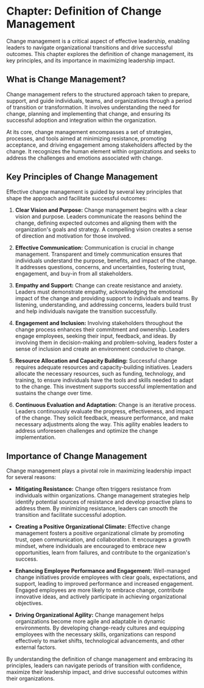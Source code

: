 Chapter: Definition of Change Management
========================================

Change management is a critical aspect of effective leadership, enabling leaders to navigate organizational transitions and drive successful outcomes. This chapter explores the definition of change management, its key principles, and its importance in maximizing leadership impact.

**What is Change Management?**
------------------------------

Change management refers to the structured approach taken to prepare, support, and guide individuals, teams, and organizations through a period of transition or transformation. It involves understanding the need for change, planning and implementing that change, and ensuring its successful adoption and integration within the organization.

At its core, change management encompasses a set of strategies, processes, and tools aimed at minimizing resistance, promoting acceptance, and driving engagement among stakeholders affected by the change. It recognizes the human element within organizations and seeks to address the challenges and emotions associated with change.

**Key Principles of Change Management**
---------------------------------------

Effective change management is guided by several key principles that shape the approach and facilitate successful outcomes:

1. **Clear Vision and Purpose:** Change management begins with a clear vision and purpose. Leaders communicate the reasons behind the change, defining expected outcomes and aligning them with the organization's goals and strategy. A compelling vision creates a sense of direction and motivation for those involved.

2. **Effective Communication:** Communication is crucial in change management. Transparent and timely communication ensures that individuals understand the purpose, benefits, and impact of the change. It addresses questions, concerns, and uncertainties, fostering trust, engagement, and buy-in from all stakeholders.

3. **Empathy and Support:** Change can create resistance and anxiety. Leaders must demonstrate empathy, acknowledging the emotional impact of the change and providing support to individuals and teams. By listening, understanding, and addressing concerns, leaders build trust and help individuals navigate the transition successfully.

4. **Engagement and Inclusion:** Involving stakeholders throughout the change process enhances their commitment and ownership. Leaders engage employees, seeking their input, feedback, and ideas. By involving them in decision-making and problem-solving, leaders foster a sense of inclusion and create an environment conducive to change.

5. **Resource Allocation and Capacity Building:** Successful change requires adequate resources and capacity-building initiatives. Leaders allocate the necessary resources, such as funding, technology, and training, to ensure individuals have the tools and skills needed to adapt to the change. This investment supports successful implementation and sustains the change over time.

6. **Continuous Evaluation and Adaptation:** Change is an iterative process. Leaders continuously evaluate the progress, effectiveness, and impact of the change. They solicit feedback, measure performance, and make necessary adjustments along the way. This agility enables leaders to address unforeseen challenges and optimize the change implementation.

**Importance of Change Management**
-----------------------------------

Change management plays a pivotal role in maximizing leadership impact for several reasons:

* **Mitigating Resistance:** Change often triggers resistance from individuals within organizations. Change management strategies help identify potential sources of resistance and develop proactive plans to address them. By minimizing resistance, leaders can smooth the transition and facilitate successful adoption.

* **Creating a Positive Organizational Climate:** Effective change management fosters a positive organizational climate by promoting trust, open communication, and collaboration. It encourages a growth mindset, where individuals are encouraged to embrace new opportunities, learn from failures, and contribute to the organization's success.

* **Enhancing Employee Performance and Engagement:** Well-managed change initiatives provide employees with clear goals, expectations, and support, leading to improved performance and increased engagement. Engaged employees are more likely to embrace change, contribute innovative ideas, and actively participate in achieving organizational objectives.

* **Driving Organizational Agility:** Change management helps organizations become more agile and adaptable in dynamic environments. By developing change-ready cultures and equipping employees with the necessary skills, organizations can respond effectively to market shifts, technological advancements, and other external factors.

By understanding the definition of change management and embracing its principles, leaders can navigate periods of transition with confidence, maximize their leadership impact, and drive successful outcomes within their organizations.
